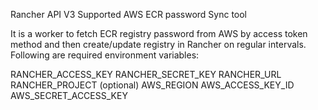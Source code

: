 Rancher API V3 Supported AWS ECR password Sync tool

It is a worker to fetch ECR registry password from AWS by access token method and then create/update registry in Rancher on regular intervals. Following are required environment variables:

RANCHER_ACCESS_KEY
RANCHER_SECRET_KEY
RANCHER_URL
RANCHER_PROJECT (optional)
AWS_REGION
AWS_ACCESS_KEY_ID
AWS_SECRET_ACCESS_KEY